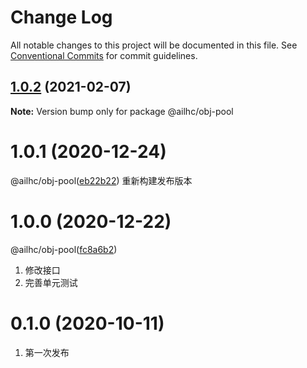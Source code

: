 # Change Log

All notable changes to this project will be documented in this file.
See [Conventional Commits](https://conventionalcommits.org) for commit guidelines.

## [1.0.2](https://github.com/AILHC/EasyGameFrameworkOpen/compare/@ailhc/obj-pool@1.0.1...@ailhc/obj-pool@1.0.2) (2021-02-07)

**Note:** Version bump only for package @ailhc/obj-pool






# 1.0.1 (2020-12-24)
@ailhc/obj-pool([eb22b22](https://github.com/AILHC/EasyGameFrameworkOpen/commit/eb22b225792289c03f955b21d47e87e3eb0a1a9b))
重新构建发布版本
# 1.0.0 (2020-12-22)
@ailhc/obj-pool([fc8a6b2](https://github.com/AILHC/EasyGameFrameworkOpen/commit/fc8a6b2a917125dabe2022961532aed4d5546ac1))
1. 修改接口
2. 完善单元测试

# 0.1.0 (2020-10-11)
1. 第一次发布

